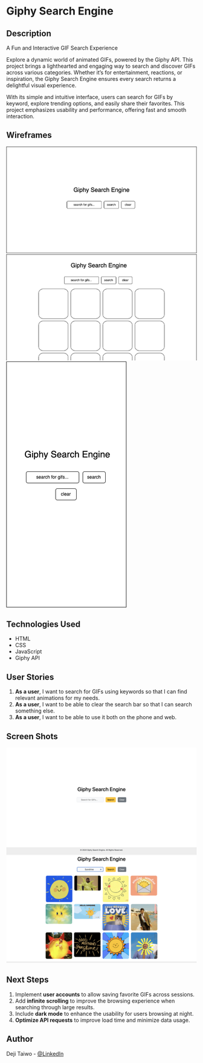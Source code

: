 # Giphy Search Engine

## Description

A Fun and Interactive GIF Search Experience

Explore a dynamic world of animated GIFs, powered by the Giphy API. This project brings a lighthearted and engaging way to search and discover GIFs across various categories. Whether it’s for entertainment, reactions, or inspiration, the Giphy Search Engine ensures every search returns a delightful visual experience.

With its simple and intuitive interface, users can search for GIFs by keyword, explore trending options, and easily share their favorites. This project emphasizes usability and performance, offering fast and smooth interaction.

## Wireframes

<img src="./images/c.png"/>
<img src="./images/d.png"/>
<img src="./images/e.png"/>

## Technologies Used

- HTML
- CSS
- JavaScript
- Giphy API

## User Stories

1. **As a user**, I want to search for GIFs using keywords so that I can find relevant animations for my needs.
2. **As a user**, I want to be able to clear the search bar so that I can search something else.
3. **As a user**, I want to be able to use it both on the phone and web.

## Screen Shots

<img src="./images/a.png"/>
<img src="./images/b.png"/>

## Next Steps

1. Implement **user accounts** to allow saving favorite GIFs across sessions.
2. Add **infinite scrolling** to improve the browsing experience when searching through large results.
3. Include **dark mode** to enhance the usability for users browsing at night.
4. **Optimize API requests** to improve load time and minimize data usage.

## Author

Deji Taiwo - [@LinkedIn](https://www.linkedin.com/in/taiwo-a-80346223b/)
